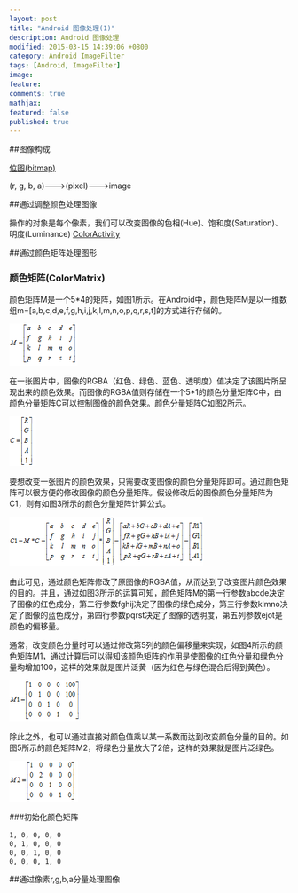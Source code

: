 ```yaml
---
layout: post
title: "Android 图像处理(1)"
description: Android 图像处理
modified: 2015-03-15 14:39:06 +0800
category: Android ImageFilter
tags: [Android, ImageFilter]
image:
feature:
comments: true
mathjax:
featured: false
published: true
---
```


##图像构成

[位图(bitmap)](http://baike.baidu.com/view/56073.htm)

(r, g, b, a)--->(pixel)--->image

##通过调整颜色处理图像

操作的对象是每个像素，我们可以改变图像的色相(Hue)、饱和度(Saturation)、明度(Luminance)
[ColorActivity](https://coding.net/u/changjiashuai/p/BitmapFilter/git/blob/master/app/src/main/java/com/cjs/bitmapfilter/ColorActivity.java)

##通过颜色矩阵处理图形

### 颜色矩阵(ColorMatrix)

颜色矩阵M是一个5*4的矩阵，如图1所示。在Android中，颜色矩阵M是以一维数组m=[a,b,c,d,e,f,g,h,i,j,k,l,m,n,o,p,q,r,s,t]的方式进行存储的。

![](/images/ColorMatrix/ColorMatrix1.png)

在一张图片中，图像的RGBA（红色、绿色、蓝色、透明度）值决定了该图片所呈现出来的颜色效果。而图像的RGBA值则存储在一个5*1的颜色分量矩阵C中，由颜色分量矩阵C可以控制图像的颜色效果。颜色分量矩阵C如图2所示。

![](/images/ColorMatrix/ColorMatrix2.png)

要想改变一张图片的颜色效果，只需要改变图像的颜色分量矩阵即可。通过颜色矩阵可以很方便的修改图像的颜色分量矩阵。假设修改后的图像颜色分量矩阵为C1，则有如图3所示的颜色分量矩阵计算公式。

![](/images/ColorMatrix/ColorMatrix3.png)

由此可见，通过颜色矩阵修改了原图像的RGBA值，从而达到了改变图片颜色效果的目的。并且，通过如图3所示的运算可知，颜色矩阵M的第一行参数abcde决定了图像的红色成分，第二行参数fghij决定了图像的绿色成分，第三行参数klmno决定了图像的蓝色成分，第四行参数pqrst决定了图像的透明度，第五列参数ejot是颜色的偏移量。

通常，改变颜色分量时可以通过修改第5列的颜色偏移量来实现，如图4所示的颜色矩阵M1，通过计算后可以得知该颜色矩阵的作用是使图像的红色分量和绿色分量均增加100，这样的效果就是图片泛黄（因为红色与绿色混合后得到黄色）。

![](/images/ColorMatrix/ColorMatrix4.png)

除此之外，也可以通过直接对颜色值乘以某一系数而达到改变颜色分量的目的。如图5所示的颜色矩阵M2，将绿色分量放大了2倍，这样的效果就是图片泛绿色。

![](/images/ColorMatrix/ColorMatrix5.png)

###初始化颜色矩阵

    1, 0, 0, 0, 0
    0, 1, 0, 0, 0
    0, 0, 1, 0, 0
    0, 0, 0, 1, 0

##通过像素r,g,b,a分量处理图像
